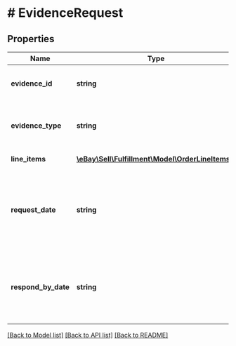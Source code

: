 # # EvidenceRequest

## Properties

Name | Type | Description | Notes
------------ | ------------- | ------------- | -------------
**evidence_id** | **string** | Unique identifier of the evidential file set. Potentially, each evidential file set can have more than one file, that is why there is this file set identifier, and then an identifier for each file within this file set. | [optional]
**evidence_type** | **string** | This enumeration value shows the type of evidential document provided. For implementation help, refer to &lt;a href&#x3D;&#39;https://developer.ebay.com/api-docs/sell/fulfillment/types/api:EvidenceTypeEnum&#39;&gt;eBay API documentation&lt;/a&gt; | [optional]
**line_items** | [**\eBay\Sell\Fulfillment\Model\OrderLineItems[]**](OrderLineItems.md) | This array shows one or more order line items associated with the evidential document that has been provided. | [optional]
**request_date** | **string** | The timestamp in this field shows the date/time when eBay requested the evidential document from the seller in response to a payment dispute. &lt;br&gt;&lt;br&gt;The timestamps returned here use the ISO-8601 24-hour date and time format, and the time zone used is Universal Coordinated Time (UTC), also known as Greenwich Mean Time (GMT), or Zulu. The ISO-8601 format looks like this: &lt;em&gt;yyyy-MM-ddThh:mm.ss.sssZ&lt;/em&gt;. An example would be &lt;code&gt;2019-08-04T19:09:02.768Z&lt;/code&gt;. | [optional]
**respond_by_date** | **string** | The timestamp in this field shows the date/time when the seller is expected to provide a requested evidential document to eBay.  &lt;br&gt;&lt;br&gt;The timestamps returned here use the ISO-8601 24-hour date and time format, and the time zone used is Universal Coordinated Time (UTC), also known as Greenwich Mean Time (GMT), or Zulu. The ISO-8601 format looks like this: &lt;em&gt;yyyy-MM-ddThh:mm.ss.sssZ&lt;/em&gt;. An example would be &lt;code&gt;2019-08-04T19:09:02.768Z&lt;/code&gt;. | [optional]

[[Back to Model list]](../../README.md#models) [[Back to API list]](../../README.md#endpoints) [[Back to README]](../../README.md)
